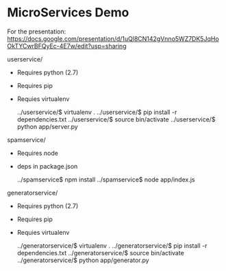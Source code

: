 MicroServices Demo
==================

For the presentation:
https://docs.google.com/presentation/d/1uQl8CN142gVnno5WZ7DK5JqHoOkTYCwrBFQyEc-4E7w/edit?usp=sharing

userservice/
- Requires python (2.7)
- Requires pip
- Requies virtualenv

    ../userservice/$ virtualenv .
    ../userservice/$ pip install -r dependencies.txt
    ../userservice/$ source bin/activate
    ../userservice/$ python app/server.py


spamservice/
- Requires node
- deps in package.json

    ../spamservice$ npm install
    ../spamservice$ node app/index.js


generatorservice/
- Requires python (2.7)
- Requires pip
- Requies virtualenv

    ../generatorservice/$ virtualenv .
    ../generatorservice/$ pip install -r dependencies.txt
    ../generatorservice/$ source bin/activate
    ../generatorservice/$ python app/generator.py


